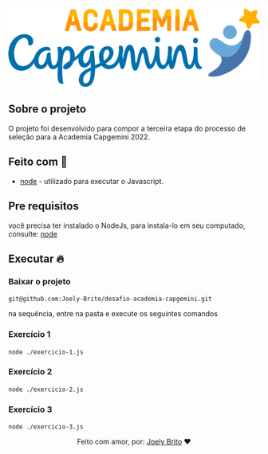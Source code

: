 <div align="center">
    <img src="./logo_academia.png" alt="Logo Capgemini">
</div>

## Sobre o projeto

O projeto foi desenvolvido para compor a terceira etapa do processo de seleção para a Academia Capgemini 2022.

## Feito com :rocket:

- [node](https://nodejs.org/en/) - utilizado para executar o Javascript.


## Pre requisitos

você precisa ter instalado o NodeJs, para instala-lo em seu computado, consulte: [node](https://nodejs.org/en/)

## Executar :fire:

### Baixar o projeto
```
git@github.com:Joely-Brito/desafio-academia-capgemini.git
```

na sequência, entre na pasta e execute os seguintes comandos

### Exercício 1
```
node ./exercicio-1.js 
```

### Exercício 2
```
node ./exercicio-2.js 
```

### Exercício 3
```
node ./exercicio-3.js 
```

<div align="center">
   Feito com amor, por: <a href="https://www.linkedin.com/in/joely-brito/" target="_blank">Joely Brito</a> ❤️
</div>